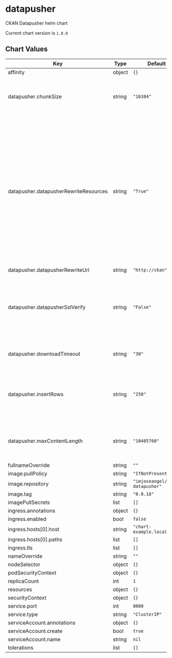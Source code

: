 # datapusher

CKAN Datapusher helm chart

Current chart version is `1.0.0`

## Chart Values

| Key                                   | Type   | Default                         | Description                                                                                                                                                                                          |
|---------------------------------------|--------|---------------------------------|------------------------------------------------------------------------------------------------------------------------------------------------------------------------------------------------------|
| affinity                              | object | `{}`                            |                                                                                                                                                                                                      |
| datapusher.chunkSize                  | string | `"16384"`                       | Size of chunks of the data that is being downloaded in bytes                                                                                                                                         |
| datapusher.datapusherRewriteResources | string | `"True"`                        | Enable or disable (boolean) whether datapusher should rewrite resources uploaded to CKAN's filestore, since datapusher takes the CKAN Site URL value for generating the resource URL. Default: False |
| datapusher.datapusherRewriteUrl       | string | `"http://ckan"`                 |                                                                                                                                                                                                      |
| datapusher.datapusherSslVerify        | string | `"False"`                       | Enable or disable (boolean) verification of SSL when trying to get resources. Default: True                                                                                                          |
| datapusher.downloadTimeout            | string | `"30"`                          | Timeout limit of the download request                                                                                                                                                                |
| datapusher.insertRows                 | string | `"250"`                         | Number of rows to take from the data and upload them as chunks to datastore                                                                                                                          |
| datapusher.maxContentLength           | string | `"10485760"`                    | Maximum size of content to be uploaded in bytes.                                                                                                                                                     |
| fullnameOverride                      | string | `""`                            |                                                                                                                                                                                                      |
| image.pullPolicy                      | string | `"IfNotPresent"`                |                                                                                                                                                                                                      |
| image.repository                      | string | `"imjoseangel/ckan-datapusher"` |                                                                                                                                                                                                      |
| image.tag                             | string | `"0.0.18"`                      |                                                                                                                                                                                                      |
| imagePullSecrets                      | list   | `[]`                            |                                                                                                                                                                                                      |
| ingress.annotations                   | object | `{}`                            |                                                                                                                                                                                                      |
| ingress.enabled                       | bool   | `false`                         |                                                                                                                                                                                                      |
| ingress.hosts[0].host                 | string | `"chart-example.local"`         |                                                                                                                                                                                                      |
| ingress.hosts[0].paths                | list   | `[]`                            |                                                                                                                                                                                                      |
| ingress.tls                           | list   | `[]`                            |                                                                                                                                                                                                      |
| nameOverride                          | string | `""`                            |                                                                                                                                                                                                      |
| nodeSelector                          | object | `{}`                            |                                                                                                                                                                                                      |
| podSecurityContext                    | object | `{}`                            |                                                                                                                                                                                                      |
| replicaCount                          | int    | `1`                             |                                                                                                                                                                                                      |
| resources                             | object | `{}`                            |                                                                                                                                                                                                      |
| securityContext                       | object | `{}`                            |                                                                                                                                                                                                      |
| service.port                          | int    | `8000`                          |                                                                                                                                                                                                      |
| service.type                          | string | `"ClusterIP"`                   |                                                                                                                                                                                                      |
| serviceAccount.annotations            | object | `{}`                            |                                                                                                                                                                                                      |
| serviceAccount.create                 | bool   | `true`                          |                                                                                                                                                                                                      |
| serviceAccount.name                   | string | `nil`                           |                                                                                                                                                                                                      |
| tolerations                           | list   | `[]`                            |                                                                                                                                                                                                      |
